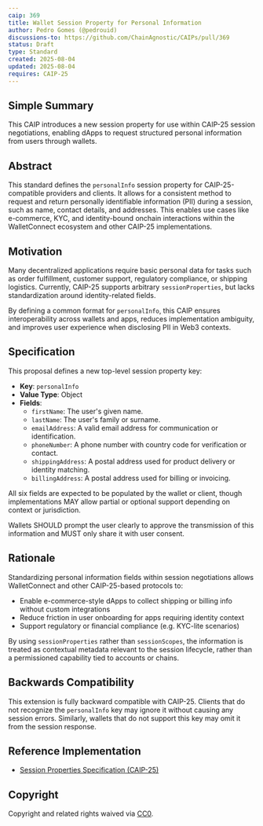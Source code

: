 ```yaml
---
caip: 369
title: Wallet Session Property for Personal Information
author: Pedro Gomes (@pedrouid)
discussions-to: https://github.com/ChainAgnostic/CAIPs/pull/369
status: Draft
type: Standard
created: 2025-08-04
updated: 2025-08-04
requires: CAIP-25
---
```


## Simple Summary

This CAIP introduces a new session property for use within CAIP-25 session negotiations, enabling dApps to request structured personal information from users through wallets.

## Abstract

This standard defines the `personalInfo` session property for CAIP-25-compatible providers and clients. It allows for a consistent method to request and return personally identifiable information (PII) during a session, such as name, contact details, and addresses. This enables use cases like e-commerce, KYC, and identity-bound onchain interactions within the WalletConnect ecosystem and other CAIP-25 implementations.

## Motivation

Many decentralized applications require basic personal data for tasks such as order fulfillment, customer support, regulatory compliance, or shipping logistics. Currently, CAIP-25 supports arbitrary `sessionProperties`, but lacks standardization around identity-related fields.

By defining a common format for `personalInfo`, this CAIP ensures interoperability across wallets and apps, reduces implementation ambiguity, and improves user experience when disclosing PII in Web3 contexts.

## Specification

This proposal defines a new top-level session property key:

- **Key**: `personalInfo`
- **Value Type**: Object
- **Fields**:
  - `firstName`: The user's given name.
  - `lastName`: The user's family or surname.
  - `emailAddress`: A valid email address for communication or identification.
  - `phoneNumber`: A phone number with country code for verification or contact.
  - `shippingAddress`: A postal address used for product delivery or identity matching.
  - `billingAddress`: A postal address used for billing or invoicing.

All six fields are expected to be populated by the wallet or client, though implementations MAY allow partial or optional support depending on context or jurisdiction.

Wallets SHOULD prompt the user clearly to approve the transmission of this information and MUST only share it with user consent.

## Rationale

Standardizing personal information fields within session negotiations allows WalletConnect and other CAIP-25-based protocols to:

- Enable e-commerce-style dApps to collect shipping or billing info without custom integrations
- Reduce friction in user onboarding for apps requiring identity context
- Support regulatory or financial compliance (e.g. KYC-lite scenarios)

By using `sessionProperties` rather than `sessionScopes`, the information is treated as contextual metadata relevant to the session lifecycle, rather than a permissioned capability tied to accounts or chains.

## Backwards Compatibility

This extension is fully backward compatible with CAIP-25. Clients that do not recognize the `personalInfo` key may ignore it without causing any session errors. Similarly, wallets that do not support this key may omit it from the session response.

## Reference Implementation

- [Session Properties Specification (CAIP-25)](https://github.com/ChainAgnostic/CAIPs/blob/main/CAIPs/caip-25.md)

## Copyright

Copyright and related rights waived via [CC0](https://creativecommons.org/publicdomain/zero/1.0/).
